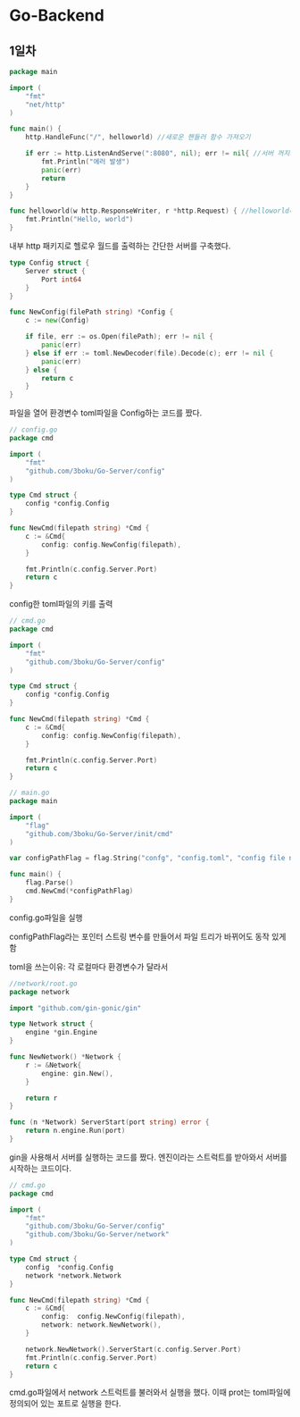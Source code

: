 # Go-Backend
 
## 1일차

```go
package main

import (
	"fmt"
	"net/http"
)

func main() {
	http.HandleFunc("/", helloworld) //새로운 핸들러 함수 가져오기

	if err := http.ListenAndServe(":8080", nil); err != nil{ //서버 꺼지지 않게 실행
		fmt.Println("에러 발생")
		panic(err)
		return
	}
}

func helloworld(w http.ResponseWriter, r *http.Request) { //helloworld라는 이벤트 핸들러에 리스폰스 라이터와, 리퀘스트를 매개변수로 선언
	fmt.Println("Hello, world")
}
```
내부 http 패키지로 헬로우 월드를 출력하는 간단한 서버를 구축했다.

```go
type Config struct {
	Server struct {
		Port int64
	}
}

func NewConfig(filePath string) *Config {
	c := new(Config)

	if file, err := os.Open(filePath); err != nil {
		panic(err)
	} else if err := toml.NewDecoder(file).Decode(c); err != nil {
		panic(err)
	} else {
		return c
	}
}
```
파일을 열어 환경변수 toml파일을 Config하는 코드를 짰다.

```go
// config.go
package cmd

import (
	"fmt"
	"github.com/3boku/Go-Server/config"
)

type Cmd struct {
	config *config.Config
}

func NewCmd(filepath string) *Cmd {
	c := &Cmd{
		config: config.NewConfig(filepath),
	}

	fmt.Println(c.config.Server.Port)
	return c
}

```
config한 toml파일의 키를 출력
```go
// cmd.go
package cmd

import (
	"fmt"
	"github.com/3boku/Go-Server/config"
)

type Cmd struct {
	config *config.Config
}

func NewCmd(filepath string) *Cmd {
	c := &Cmd{
		config: config.NewConfig(filepath),
	}

	fmt.Println(c.config.Server.Port)
	return c
}

```
```go
// main.go
package main

import (
	"flag"
	"github.com/3boku/Go-Server/init/cmd"
)

var configPathFlag = flag.String("confg", "config.toml", "config file not found")

func main() {
	flag.Parse()
	cmd.NewCmd(*configPathFlag)
}

```
config.go파일을 실행

configPathFlag라는 포인터 스트링 변수를 만들어서 파일 트리가 바뀌어도 동작 있게함

toml을 쓰는이유: 각 로컬마다 환경변수가 달라서

```go
//network/root.go
package network

import "github.com/gin-gonic/gin"

type Network struct {
	engine *gin.Engine
}

func NewNetwork() *Network {
	r := &Network{
		engine: gin.New(),
	}

	return r
}

func (n *Network) ServerStart(port string) error {
	return n.engine.Run(port)
}
```
gin을 사용해서 서버를 실행하는 코드를 짰다. 엔진이라는 스트럭트를 받아와서 서버를 시작하는 코드이다.
```go
// cmd.go
package cmd

import (
	"fmt"
	"github.com/3boku/Go-Server/config"
	"github.com/3boku/Go-Server/network"
)

type Cmd struct {
	config  *config.Config
	network *network.Network
}

func NewCmd(filepath string) *Cmd {
	c := &Cmd{
		config:  config.NewConfig(filepath),
		network: network.NewNetwork(),
	}

	network.NewNetwork().ServerStart(c.config.Server.Port)
	fmt.Println(c.config.Server.Port)
	return c
}
```
cmd.go파일에서 network 스트럭트를 불러와서 실행을 했다. 이때 prot는 toml파일에 정의되어 있는 포트로 실행을 한다.